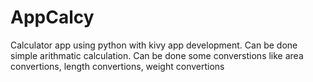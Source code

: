 # AppCalcy
Calculator app using python with kivy app development. 
Can be done simple arithmatic calculation.
Can be done some converstions like area convertions, length convertions, weight convertions
